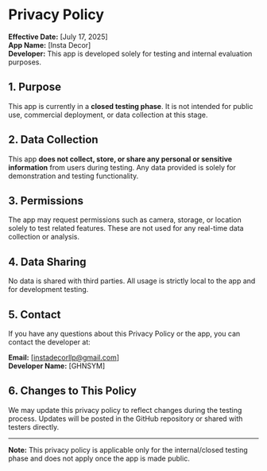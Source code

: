 # Privacy Policy

**Effective Date:** [July 17, 2025]  
**App Name:** [Insta Decor]  
**Developer:** This app is developed solely for testing and internal evaluation purposes.

## 1. Purpose
This app is currently in a **closed testing phase**. It is not intended for public use, commercial deployment, or data collection at this stage.

## 2. Data Collection
This app **does not collect, store, or share any personal or sensitive information** from users during testing. Any data provided is solely for demonstration and testing functionality.

## 3. Permissions
The app may request permissions such as camera, storage, or location solely to test related features. These are not used for any real-time data collection or analysis.

## 4. Data Sharing
No data is shared with third parties. All usage is strictly local to the app and for development testing.

## 5. Contact
If you have any questions about this Privacy Policy or the app, you can contact the developer at:

**Email:** [instadecorllp@gmail.com]  
**Developer Name:** [GHNSYM]

## 6. Changes to This Policy
We may update this privacy policy to reflect changes during the testing process. Updates will be posted in the GitHub repository or shared with testers directly.

---

**Note:** This privacy policy is applicable only for the internal/closed testing phase and does not apply once the app is made public.
